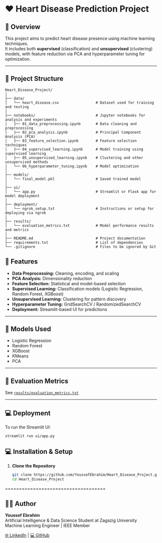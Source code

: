 # ❤️ Heart Disease Prediction Project

## 📘 Overview
This project aims to predict heart disease presence using machine learning techniques.  
It includes both **supervised** (classification) and **unsupervised** (clustering) models, with feature reduction via PCA and hyperparameter tuning for optimization.

---

## 📂 Project Structure
```
Heart_Disease_Project/
│
├── data/
│   └── heart_disease.csv                 # Dataset used for training and testing
│
├── notebooks/                            # Jupyter notebooks for analysis and experiments
│   ├── 01_data_preprocessing.ipynb       # Data cleaning and preprocessing
│   ├── 02_pca_analysis.ipynb             # Principal Component Analysis (PCA)
│   ├── 03_feature_selection.ipynb        # Feature selection techniques
│   ├── 04_supervised_learning.ipynb      # Model training using supervised learning
│   ├── 05_unsupervised_learning.ipynb    # Clustering and other unsupervised methods
│   └── 06_hyperparameter_tuning.ipynb    # Model optimization
│
├── models/
│   └── final_model.pkl                   # Saved trained model
│
├── ui/
│   └── app.py                            # Streamlit or Flask app for model deployment
│
├── deployment/
│   └── ngrok_setup.txt                   # Instructions or setup for deploying via ngrok
│
├── results/
│   └── evaluation_metrics.txt            # Model performance results and metrics
│
├── README.md                             # Project documentation
├── requirements.txt                      # List of dependencies
└── .gitignore                            # Files to be ignored by Git
```


## 🚀 Features
- **Data Preprocessing:** Cleaning, encoding, and scaling
- **PCA Analysis:** Dimensionality reduction
- **Feature Selection:** Statistical and model-based selection
- **Supervised Learning:** Classification models (Logistic Regression, Random Forest, XGBoost)
- **Unsupervised Learning:** Clustering for pattern discovery
- **Hyperparameter Tuning:** GridSearchCV / RandomizedSearchCV
- **Deployment:** Streamlit-based UI for predictions

---

## 🧠 Models Used
- Logistic Regression  
- Random Forest  
- XGBoost  
- KMeans  
- PCA  

---

## 🧪 Evaluation Metrics
See [`results/evaluation_metrics.txt`](results/evaluation_metrics.txt)

---

## 💻 Deployment
To run the Streamlit UI:
```bash
streamlit run ui/app.py
```

## 💻 Installation & Setup

1. **Clone the Repository**
   ```bash
   git clone https://github.com/YoussefEbrahim/Heart_Disease_Project.git
   cd Heart_Disease_Project
====================================
## 👨‍💻 Author

**Youssef Ebrahim**  
Artificial Intelligence & Data Science Student at Zagazig University  
Machine Learning Engineer | IEEE Member  

[🌐 LinkedIn](https://www.linkedin.com/in/youssef-ebrahim) | [💻 GitHub](https://github.com/YoussefEbrahim)



